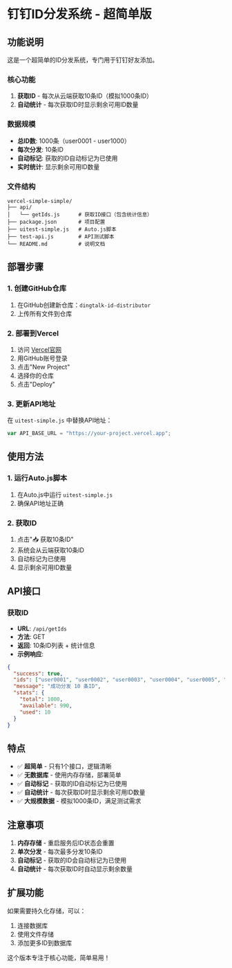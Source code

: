 # 钉钉ID分发系统 - 超简单版

## 功能说明

这是一个超简单的ID分发系统，专门用于钉钉好友添加。

### 核心功能
1. **获取ID** - 每次从云端获取10条ID（模拟1000条ID）
2. **自动统计** - 每次获取ID时显示剩余可用ID数量

### 数据规模
- **总ID数**: 1000条（user0001 - user1000）
- **每次分发**: 10条ID
- **自动标记**: 获取的ID自动标记为已使用
- **实时统计**: 显示剩余可用ID数量

### 文件结构
```
vercel-simple-simple/
├── api/
│   └── getIds.js      # 获取ID接口（包含统计信息）
├── package.json       # 项目配置
├── uitest-simple.js   # Auto.js脚本
├── test-api.js        # API测试脚本
└── README.md          # 说明文档
```

## 部署步骤

### 1. 创建GitHub仓库
1. 在GitHub创建新仓库：`dingtalk-id-distributor`
2. 上传所有文件到仓库

### 2. 部署到Vercel
1. 访问 [Vercel官网](https://vercel.com)
2. 用GitHub账号登录
3. 点击"New Project"
4. 选择你的仓库
5. 点击"Deploy"

### 3. 更新API地址
在 `uitest-simple.js` 中替换API地址：
```javascript
var API_BASE_URL = "https://your-project.vercel.app";
```

## 使用方法

### 1. 运行Auto.js脚本
1. 在Auto.js中运行 `uitest-simple.js`
2. 确保API地址正确

### 2. 获取ID
1. 点击"📥 获取10条ID"
2. 系统会从云端获取10条ID
3. 自动标记为已使用
4. 显示剩余可用ID数量

## API接口

### 获取ID
- **URL**: `/api/getIds`
- **方法**: GET
- **返回**: 10条ID列表 + 统计信息
- **示例响应**:
```json
{
  "success": true,
  "ids": ["user0001", "user0002", "user0003", "user0004", "user0005", "user0006", "user0007", "user0008", "user0009", "user0010"],
  "message": "成功分发 10 条ID",
  "stats": {
    "total": 1000,
    "available": 990,
    "used": 10
  }
}
```

## 特点

- ✅ **超简单** - 只有1个接口，逻辑清晰
- ✅ **无数据库** - 使用内存存储，部署简单
- ✅ **自动标记** - 获取的ID自动标记为已使用
- ✅ **自动统计** - 每次获取ID时显示剩余可用ID数量
- ✅ **大规模数据** - 模拟1000条ID，满足测试需求

## 注意事项

1. **内存存储** - 重启服务后ID状态会重置
2. **单次分发** - 每次最多分发10条ID
3. **自动标记** - 获取的ID会自动标记为已使用
4. **自动统计** - 每次获取ID时自动显示剩余数量

## 扩展功能

如果需要持久化存储，可以：
1. 连接数据库
2. 使用文件存储
3. 添加更多ID到数据库

这个版本专注于核心功能，简单易用！
